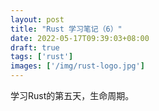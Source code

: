 ```yaml
---
layout: post
title: "Rust 学习笔记（6）"
date: 2022-05-17T09:39:03+08:00
draft: true
tags: ['rust']
images: ['/img/rust-logo.jpg']
---
```


学习Rust的第五天，生命周期。
<!--more-->
